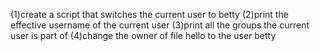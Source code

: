 (1)create a script that switches the current user to betty
(2)print the effective username of the current user
(3)print all the groups the current user is part of
(4)change the owner of file hello to the user betty
